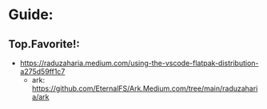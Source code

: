#  Guide:
## Top.Favorite!:
- https://raduzaharia.medium.com/using-the-vscode-flatpak-distribution-a275d59ff1c7
  - ark: https://github.com/EternalFS/Ark.Medium.com/tree/main/raduzaharia/ark
